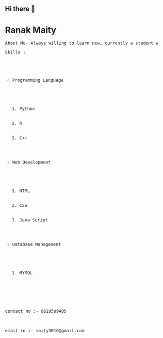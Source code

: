 ## Hi there 👋

<!--
**Ranak5/Ranak5** is a ✨ _special_ ✨ repository because its `README.md` (this file) appears on your GitHub profile.

Here are some ideas to get you started:

- 🔭 I’m currently working on ...
- 🌱 I’m currently learning ...
- 👯 I’m looking to collaborate on ...
- 🤔 I’m looking for help with ...
- 💬 Ask me about ...
- 📫 How to reach me: ...
- 😄 Pronouns: ...
- ⚡ Fun fact: ...
-->

<html>
  <head>
    <title>Portfolio</title>

  </head>
  <body>
    <H1>Ranak Maity</H1>
    <pre>About Me- Always willing to learn new, currently a student who studies and in free time i learn new skills</pre>
    <pre>Skills : <pre>
      <ul type="circle">
        <li>Programming Language</li>
        <ol type="1">
          <li>Python</li>
          <li>R</li>
          <li>C++</li>
        </ol>  
        <li>Web Development</li>
        <ol type="1">
          <li>HTML</li>
          <li>CSS</li>
          <li>Java Script</li>
        </ol>
        <li>Database Management</li>
          <ol type="1">
            <li>MYSQL</li>
          </ol>
      </ul>
      <footer>contact no :- 9619509485</footer><br>
      <footer>email id :- maity3016@gmail.com</footer>
        
          
  </body>
</html>
